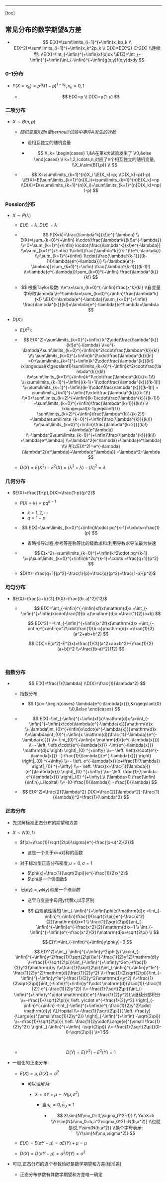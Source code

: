 - - - -

[toc]



## 常见分布的数学期望&方差

- $$
  E(X)=\sum\limits_{i=1}^{+\infin}x_kp_k
  \\
  E(X^2)=\sum\limits_{i=1}^{+\infin}x_k^2p_k
  \\
  D(X)=E(X^2)-E^2(X)
  \\连续型:
  \\E(X)=\int_{-\infin}^{+\infin}xf(x)dx
  \\E(Z)=\int_{-\infin}^{+\infin}\int_{-\infin}^{+\infin}g(x,y)f(x,y)dxdy
  $$

  

### 0-1分布

- $P(X=x_k)=p^{x_k}(1-p)^{1-x_k},x_k=0,1$

  - $$
    E(X)=p
    \\
    D(X)=p(1-p)
    $$

### 二项分布

- $X\sim{B(n,p)}$

  - $随机变量X是n重bernoulli试验中事件A发生的次数$

    - 设相互独立的随机变量

    - $$
      X_k=
      \begin{cases}
      1,&A在第k次试验发生了
      \\0,&else
      \end{cases}
      \\
      k=1,2,\cdots,n,对应了n个相互独立的随机变量,
      \\X_k\sim{B(1,p)}
      \\
      $$
  
  - $$
    X=\sum\limits_{k=1}^{n}X_i
      \\E(X_k)=p;
      \\D(X_k)=p(1-p)
      \\E(X)=E(\sum\limits_{k=1}^{n}X_i)=\sum\limits_{k=1}^{n}E(X_k)=np
      \\D(X)=D(\sum\limits_{k=1}^{n}X_i)=\sum\limits_{k=1}^{n}D(X_k)=np(1-p)
    $$

### Possion分布

- $X\sim{P(\lambda)}$

  - $E(X)=\lambda;D(X)=\lambda$

  - $$
    P(X=k)=\frac{\lambda^k}{k!}e^{-\lambda}
    \\
    E(X)=\sum_{k=0}^{+\infin}
    k\cdot{\frac{\lambda^k}{k!}e^{-\lambda}}
    \\=0+\sum_{k=1}^{+\infin}
    k\cdot{\frac{\lambda^k}{k!}e^{-\lambda}}
    \\=\sum_{k=1}^{+\infin}
    1\cdot{\frac{\lambda^k}{(k-1)!}e^{-\lambda}}
    \\=\sum_{k=1}^{+\infin}
    1\cdot{\frac{\lambda^{k-1}}{(k-1)!}\lambda{e^{-\lambda}}}
    \\=\lambda{e^{-\lambda}}\sum_{k=1}^{+\infin}
    \frac{\lambda^{k-1}}{(k-1)!}
    \\=\lambda{e^{-\lambda}}\sum_{k=0}^{+\infin}
    \frac{\lambda^{k}}{k!}
    $$
  
  - $$
    根据Taylor级数:
      \\e^x=\sum_{k=0}^{+\infin}\frac{x^k}{k!}
      \\自变量字母取\lambda
      \\e^\lambda=\sum_{k=0}^{+\infin}\frac{\lambda^k}{k!}
      \\E(X)=\lambda{e^{-\lambda}}\sum_{k=0}^{+\infin}
      \frac{\lambda^{k}}{k!}=\lambda{e^{-\lambda}}e^\lambda=\lambda
    $$
  
    

- $D(X)$:

  - $E(X^2):$

  - $$
    E(X^2)=\sum\limits_{k=0}^{+\infin}
    k^2\cdot\frac{\lambda^{k}}{k!}e^{-\lambda}
    \\=e^{-\lambda}\sum\limits_{k=0}^{+\infin}k^2\cdot\frac{\lambda^{k}}{k!}
    \\\\
    \sum\limits_{k=0}^{+\infin}k^2\cdot\frac{\lambda^{k}}{k!}
    =0+\sum\limits_{k=1}^{+\infin}k^2\cdot\frac{\lambda^{k}}{k!}
    \xlongequal{k\geqslant1}\sum\limits_{k=0}^{+\infin}k^2\cdot\frac{\lambda^{k}}{k!}
    \\=\sum\limits_{k=1}^{+\infin}k^1\cdot\frac{\lambda^{k}}{(k-1)!}
    \\=\sum\limits_{k=1}^{+\infin}((k-1)+1)\cdot\frac{\lambda^{k}}{(k-1)!}
    \\=\sum\limits_{k=1}^{+\infin}(k-1)\cdot\frac{\lambda^{k}}{(k-1)!}
    +
    \sum\limits_{k=1}^{+\infin}1\cdot\frac{\lambda^{k}}{(k-1)!}
    \\=0+\sum\limits_{k=2}^{+\infin}(k-1)\cdot\frac{\lambda^{k}}{(k-1)!}
    +\sum\limits_{k=0}^{+\infin}\frac{\lambda^{k+1}}{(k)!}
    \\
    \xlongequal{k-1\geqslant{1}}
    \sum\limits_{k=2}^{+\infin}\frac{\lambda^{k}}{(k-2)!}
    +\lambda\sum\limits_{k=0}^{+\infin}\frac{\lambda^{k}}{(k)!}
    \\=\sum\limits_{k=0}^{+\infin}\frac{\lambda^{k+2}}{(k)!}
    +\lambda{e^\lambda}
    \\=\lambda^2\sum\limits_{k=0}^{+\infin}\frac{\lambda^{k}}{(k)!}
    +\lambda{e^\lambda}
    \\=\lambda^2{e^\lambda}+\lambda{e^\lambda}
    \\\\
    所以E(X^2)=e^{-\lambda}(\lambda^2{e^\lambda}+\lambda{e^\lambda})
    =\lambda^2+\lambda
    $$

    

  - $D(X)=E(X^2)-E^2(X)=(\lambda^2+\lambda)-(\lambda)^2=\lambda$

  

### 几何分布

- $E(X)=\frac{1}{p},D(X)=\frac{1-p}{p^2}$	

  - $P(X=k)=pq^{k-1}$

    - $k=1,2,\cdots$
    - $q=1-p$

  - $$
    E(X)=\sum\limits_{k=0}^{+\infin}k\cdot pq^{k-1}=\cdots=\frac{1}{p}
    $$

    

    - 省略推导过程,参考等差称等比的级数求和:利用导数求导法最为快速

  - $$
    E(x^2)=\sum\limits_{k=0}^{+\infin}k^2\cdot pq^{k-1}
    \\=p\sum\limits_{k=0}^{+\infin}k^2q^{k-1}=\cdots
    =\frac{q+1}{p^2}
    $$

    

  - $D(X)=\frac{q+1}{p^2}-\frac{1}{p}=\frac{q}{p^2}=\frac{1-p}{p^2}$

  

### 均匀分布

- $E(X)=\frac{a+b}{2};D(X)=\frac{(b-a)^2}{12}$

  - $$
    E(X)=\int_{-\infin}^{+\infin}xf(x)\mathrm{d}x
    =\int_{-\infin}^{+\infin}x\cdot\frac{1}{b-a}\mathrm{d}x
    =\frac{1}{2}(a+b)
    $$

    $$
    E(X^2)==\int_{-\infin}^{+\infin}x^2f(x)\mathrm{d}x
    =\int_{-\infin}^{+\infin}x^2\cdot\frac{1}{b-a}\mathrm{d}x
    =\frac{1}{3}(a^2+ab+b^2)
    $$

    $$
    D(X)=E(x^2)-E^2(x)=\frac{1}{3}(a^2+ab+b^2)-(\frac{1}{2}(a+b))^2
    \\=\frac{(b-a)^2}{12}
    $$


​    

### 指数分布

- $$
  E(X)=\frac{1}{\lambda}
  \\D(X)=\frac{1}{\lambda^2}
  $$

  - 指数分布

    - $$
      f(x)=
      \begin{cases}
      \lambda{e^{-\lambda{x}}},&x\geqslant{0}
      \\0,&else
      \end{cases}
      $$

      

  - $$
    E(X)=\int_{-\infin}^{+\infin}xf(x)\mathrm{d}x
    \\=\int_{-\infin}^{+\infin}x\cdot\lambda{e^{-\lambda{x}}}\mathrm{d}x
    \\=\lambda\int_{0}^{+\infin}x\cdot{e^{-\lambda{x}}}\mathrm{d}x
    \\=\lambda\int_{0}^{+\infin}x \mathrm{d}(\frac{1}{-\lambda}{e^{-\lambda{x}}})
    \\=-\int_{0}^{+\infin}x \mathrm{d}({e^{-\lambda{x}}})
    \\=-
    \left.
    	\left(x\cdot{e^{-\lambda{x}}}
        -\int{e^{-\lambda{x}}} \mathrm{d}x
        \right)
    \right|_{0} ^{+\infty}
    \\=-
    \left.
    	\left(x\cdot{e^{-\lambda{x}}}
        -(-\frac{1}{\lambda}){e^{-\lambda{x}}}
        \right)
    \right|_{0} ^{+\infty}
    \\=-
    \left.
    	e^{-\lambda{x}}(x+\frac{1}{\lambda})
    \right|_{0} ^{+\infty}
    \\=-
    \left.
    	\frac{(x+\frac{1}{\lambda})}{e^{\lambda{x}}}
    \right|_{0} ^{+\infty}
    \\=-
    \left.
    	\frac{1}{\lambda e^{\lambda{x}}}
    \right|_{0} ^{+\infty};\\ (\lambda>0,\frac{\infin}{\infin},LHopital)
    \\=-(0-\frac{1}{\lambda})
    =\frac{1}{\lambda}
    $$

    

  - $$
    E(X^2)=\frac{2}{\lambda^2}
    D(X)=\frac{2}{\lambda^2}-(\frac{1}{\lambda})^2=\frac{1}{\lambda^2}
    $$

    

### 正态分布

- 先求解标准正态分布的期望和方差

- $X\sim{N(0,1)}$

  - $f(x)=\frac{1}{\sqrt{2\pi}\sigma}e^{-\frac{(x-u)^2}{2}}$

    - 这是一个关于x=u对称的函数

  - 对于标准型正态分布密度,$u=0,\sigma=1$

    - $\phi(x)=\frac{1}{\sqrt{2\pi}}e^{-\frac{1}{2}x^2}$
    - $\phi是一个偶函数$

  - $记g(y)=y\phi(y)则是一个奇函数$

    - 这里自变量字母用y代替x,以示区别

    - $$
      由规范性得知
      \int_{-\infin}^{+\infin}\phi(x)\mathrm{d}x
      =\int_{-\infin}^{+\infin}\frac{1}{\sqrt{2\pi}}e^{-\frac{x^2}{2}}\mathrm{d}x=1
      \\
      \frac{1}{\sqrt{2\pi}}\int_{-\infin}^{+\infin}e^{-\frac{x^2}{2}}\mathrm{d}x=1
      \\
      \int_{-\infin}^{+\infin}e^{-\frac{x^2}{2}}\mathrm{d}x=\sqrt{2\pi}
      \\
      $$

  $$
  E(Y)=\int_{-\infin}^{+\infin}y\phi(y)=0
  $$

  $$
  E(Y^2)=\int_{-\infin}^{+\infin}y^2\phi(y)
  \\=\int_{-\infin}^{+\infin}y^2\frac{1}{\sqrt{2\pi}}e^{-\frac{1}{2}y^2}\mathrm{d}y
  \\=\frac{1}{\sqrt{2\pi}}\int_{-\infin}^{+\infin}y^2e^{-\frac{1}{2}y^2}\mathrm{d}y
  \\=\frac{1}{\sqrt{2\pi}}\int_{-\infin}^{+\infin}y^1e^{-\frac{1}{2}y^2}\mathrm{d}(\frac{1}{2}y^2)
  \\=\frac{1}{2\sqrt{2\pi}}\int_{-\infin}^{+\infin}y^1e^{-\frac{1}{2}y^2}\mathrm{d}(y^2)
  \\=\frac{1}{2\sqrt{2\pi}}\int_{-\infin}^{+\infin}y^1\cdot \mathrm{d}(\frac{1}{-\frac{1}{2}} e^{-\frac{1}{2}y^2})
  \\=-\frac{1}{\sqrt{2\pi}}\int_{-\infin}^{+\infin}y^1\cdot \mathrm{d}( e^{-\frac{1}{2}y^2});\\继续分部积分
  \\=-\frac{1}{\sqrt{2\pi}}(
  \left.
  y\cdot e^{-\frac{1}{2}y^2}
  \right|_{-\infin}^{+\infin}
  -\int_{-\infin}^{+\infin}e^{-\frac{1}{2}y^2}\cdot \mathrm{d}y)
  \\LHopital
  \\=-\frac{1}{\sqrt{2\pi}}(
  \left.
  \frac{y}{\Large{e}^{\small\frac{1}{2}y^2}}
  \right|_{-\infin}^{+\infin}
  -\sqrt{2\pi})
  \\=-\frac{1}{\sqrt{2\pi}}(
  \left.
  \frac{1}{2y\cdot\Large{e}^{\small \frac{1}{2}y^2}}
  \right|_{-\infin}^{+\infin}
  -\sqrt{2\pi})
  \\=-\frac{1}{\sqrt{2\pi}}(0-0-\sqrt{2\pi})
  \\=1
  $$


  ​    

    - $$
      D(Y)=E(Y^2)-E^2(Y)=1
      $$

- 一般化的正态分布:

  - $E(X)=\mu,D(X)=\sigma^2$

    - 可以理解为:

      - $X=\sigma{Y}+\mu\sim{N(\mu,\sigma^2)}$

        - 当$\mu_0=0,\sigma_0=1$

          - $$
            X\sim{N(\mu_0=0,\sigma_0^2=1)}
            \\
            Y=aX+b
            \\Y\sim{N(a\mu_0+b,a^2\sigma_0^2)=N(b,a^2)}
            \\也就是说,Y\sim{N(b,a^2)}
            \\换个字母表示:
            \\Y\sim{N(\mu,\sigma^2)}
            $$

            

  - $E(X)=E(\sigma{Y}+\mu)=\sigma{E(Y)+\mu}=\mu$

  - $D(X)=D(\sigma{Y}+\mu)=\sigma^2D(Y)=\sigma^2$

- 可见,正态分布的连个参数恰好是数学期望和方差(标准差)

  - 正态分布参数有其数学期望和方差唯一确定



















​	